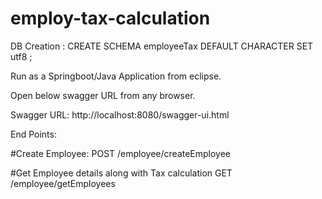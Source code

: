 # employ-tax-calculation

DB Creation : CREATE SCHEMA employeeTax DEFAULT CHARACTER SET utf8 ;

Run as a Springboot/Java Application from eclipse.

Open below swagger URL from any browser.

Swagger URL: http://localhost:8080/swagger-ui.html

End Points:

#Create Employee:
POST /employee/createEmployee

#Get Employee details along with Tax calculation
GET /employee/getEmployees






